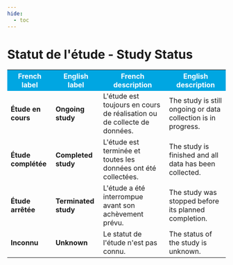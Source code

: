 ```yaml
---
hide:
  - toc
---
```


# Statut de l'étude - Study Status

<table>
  <tr BGCOLOR="#00a6e2">
    <th style="color:#FFFFFF;">French label</th>
    <th style="color:#FFFFFF;">English label</th>
    <th style="color:#FFFFFF;">French description</th>
    <th style="color:#FFFFFF;">English description</th>
  </tr>
  <tr>
    <td><b>Étude en cours</b></td>
    <td><b>Ongoing study</b></td>
    <td>L'étude est toujours en cours de réalisation ou de collecte de données.</td>
    <td>The study is still ongoing or data collection is in progress.</td>
  </tr>
    <tr>
    <td><b>Étude complétée</b></td>
    <td><b>Completed study</b></td>
    <td>L'étude est terminée et toutes les données ont été collectées.</td>
    <td>The study is finished and all data has been collected.</td>
  </tr>
    <tr>
    <td><b>Étude arrêtée</b></td>
    <td><b>Terminated study</b></td>
    <td>L'étude a été interrompue avant son achèvement prévu.</td>
    <td>The study was stopped before its planned completion.</td>
  </tr>
    <tr>
    <td><b>Inconnu</b></td>
    <td><b>Unknown</b></td>
    <td>Le statut de l'étude n'est pas connu.</td>
    <td>The status of the study is unknown.</td>
  </tr>
  </table>
